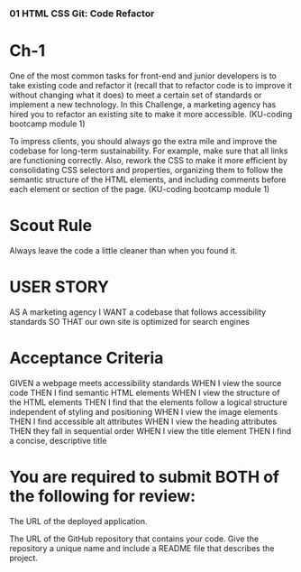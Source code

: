 ### 01 HTML CSS Git: Code Refactor
# Ch-1

One of the most common tasks for front-end and junior developers is to take existing code and refactor it (recall that to refactor code is to improve it without changing what it does) to meet a certain set of standards or implement a new technology. In this Challenge, a marketing agency has hired you to refactor an existing site to make it more accessible. (KU-coding bootcamp module 1)

To impress clients, you should always go the extra mile and improve the codebase for long-term sustainability. For example, make sure that all links are functioning correctly. Also, rework the CSS to make it more efficient by consolidating CSS selectors and properties, organizing them to follow the semantic structure of the HTML elements, and including comments before each element or section of the page. (KU-coding bootcamp module 1)

# Scout Rule
 Always leave the code a little cleaner than when you found it.

# USER STORY 
AS A marketing agency
I WANT a codebase that follows accessibility standards
SO THAT our own site is optimized for search engines

# Acceptance Criteria
GIVEN a webpage meets accessibility standards
WHEN I view the source code
THEN I find semantic HTML elements
WHEN I view the structure of the HTML elements
THEN I find that the elements follow a logical structure independent of styling and positioning
WHEN I view the image elements
THEN I find accessible alt attributes
WHEN I view the heading attributes
THEN they fall in sequential order
WHEN I view the title element
THEN I find a concise, descriptive title

# You are required to submit BOTH of the following for review:

The URL of the deployed application.

The URL of the GitHub repository that contains your code. Give the repository a unique name and include a README file that describes the project.



